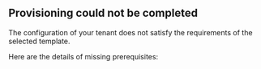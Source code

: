 ## Provisioning could not be completed

The configuration of your tenant does not satisfy the requirements of the selected template.

Here are the details of missing prerequisites:
